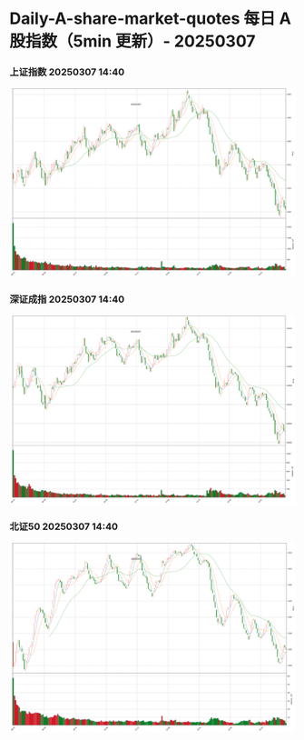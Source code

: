
# Daily-A-share-market-quotes 每日 A 股指数（5min 更新）- 20250307

### 上证指数 20250307 14:40
![](./fig/2025/3/20250307-sh000001.png)

### 深证成指 20250307 14:40
![](./fig/2025/3/20250307-sz399001.png)

### 北证50 20250307 14:40
![](./fig/2025/3/20250307-bj899050.png)
